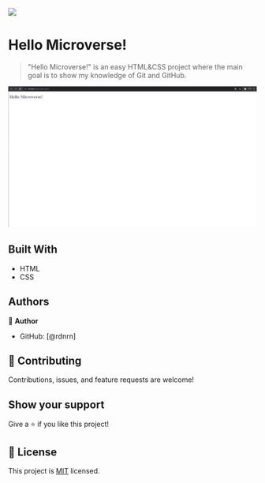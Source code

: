 ![](https://img.shields.io/badge/Microverse-blueviolet)

# Hello Microverse!

> "Hello Microverse!" is an easy HTML&CSS project where the main goal is to show my knowledge of Git and GitHub.

<img src="app_screenshot.jpg">


## Built With

- HTML
- CSS

## Authors

👤 **Author**

- GitHub: [@rdnrn]

## 🤝 Contributing

Contributions, issues, and feature requests are welcome!

## Show your support

Give a ⭐️ if you like this project!


## 📝 License

This project is [MIT](./MIT.md) licensed.
